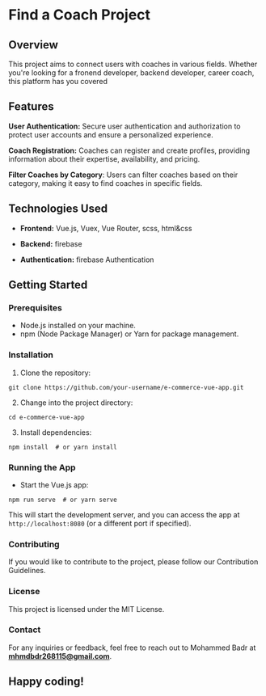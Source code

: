 # Find a Coach Project

## Overview

This project aims to connect users with coaches in various fields. Whether you're looking for a fronend developer, backend developer, career coach, this platform has you covered

## Features

**User Authentication:** Secure user authentication and authorization to protect user accounts and ensure a personalized experience.

**Coach Registration:** Coaches can register and create profiles, providing information about their expertise, availability, and pricing.

**Filter Coaches by Category**: Users can filter coaches based on their category, making it easy to find coaches in specific fields.

## Technologies Used

- **Frontend:** Vue.js, Vuex, Vue Router, scss, html&css

- **Backend:** firebase

- **Authentication:** firebase Authentication

## Getting Started

### Prerequisites

- Node.js installed on your machine.
- npm (Node Package Manager) or Yarn for package management.

### Installation

1. Clone the repository:

```
git clone https://github.com/your-username/e-commerce-vue-app.git
```
2. Change into the project directory:

```
cd e-commerce-vue-app
```
3. Install dependencies:

```
npm install  # or yarn install
```

### Running the App
- Start the Vue.js app:
```
npm run serve  # or yarn serve
```
This will start the development server, and you can access the app at `http://localhost:8080` (or a different port if specified).

### Contributing

If you would like to contribute to the project, please follow our Contribution Guidelines.

### License
This project is licensed under the MIT License.

### Contact

For any inquiries or feedback, feel free to reach out to Mohammed Badr at **mhmdbdr268115@gmail.com**.

## Happy coding!


